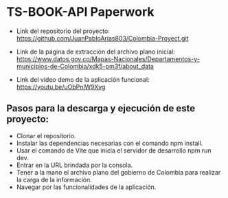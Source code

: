 # TS-BOOK-API Paperwork

- Link del repositorio del proyecto: https://github.com/JuanPabloArias803/Colombia-Proyect.git

- Link de la página de extracción del archivo plano inicial: https://www.datos.gov.co/Mapas-Nacionales/Departamentos-y-municipios-de-Colombia/xdk5-pm3f/about_data

- Link del vídeo demo de la aplicación funcional: https://youtu.be/uObPnlW9Xvg

## Pasos para la descarga y ejecución de este proyecto:
- Clonar el repositorio.
- Instalar las dependencias necesarias con el comando npm install.
- Usar el comando de Vite que inicia el servidor de desarrollo npm run dev.
- Entrar en la URL brindada por la consola.
- Tener a la mano el archivo plano del gobierno de Colombia para realizar la carga de la información.
- Navegar por las funcionalidades de la aplicación.
